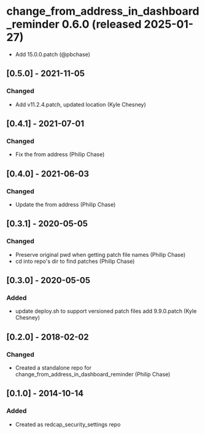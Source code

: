 # change_from_address_in_dashboard_reminder 0.6.0 (released 2025-01-27)
- Add 15.0.0.patch (@pbchase)

## [0.5.0] - 2021-11-05
### Changed
- Add v11.2.4.patch, updated location (Kyle Chesney)


## [0.4.1] - 2021-07-01
### Changed
- Fix the from address (Philip Chase)


## [0.4.0] - 2021-06-03
### Changed
- Update the from address (Philip Chase)


## [0.3.1] - 2020-05-05
### Changed
- Preserve original pwd when getting patch file names (Philip Chase)
- cd into repo's dir to find patches (Philip Chase)


## [0.3.0] - 2020-05-05
### Added
- update deploy.sh to support versioned patch files add 9.9.0.patch (Kyle Chesney)


## [0.2.0] - 2018-02-02
### Changed
- Created a standalone repo for change_from_address_in_dashboard_reminder (Philip Chase)


## [0.1.0] - 2014-10-14
### Added
- Created as redcap_security_settings repo
